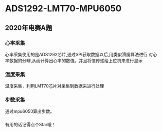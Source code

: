# ADS1292-LMT70-MPU6050
## 2020年电赛A题
### 心率采集
心率采集使用的是ADS1292芯片,通过SPI获取数据以后,用类似滑窗算法进行
对心率数据的分辨,从而计算出心率的数值。并且将值传递给上位机来进行显示
### 温度采集
温度采集，利用LMT70芯片对采集到数据来进行处理
### 步数采集
通过mpu6050算出步数。

###
有用的话记得点个Star哦！